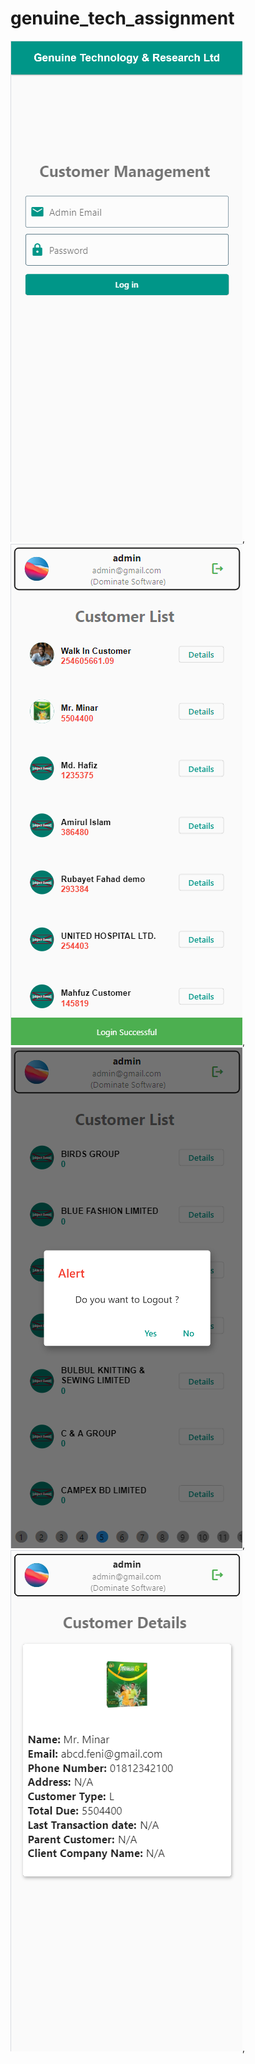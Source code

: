 # genuine_tech_assignment


![App View!](appView1.png),
![App View!](appView2.png),
![App View!](appView3.png),
![App View!](appView4.png),